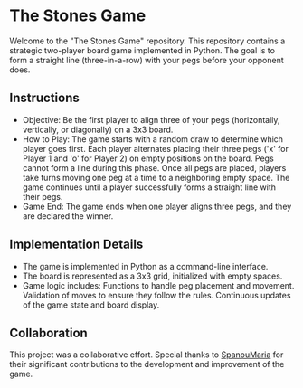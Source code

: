 # The Stones Game
Welcome to the "The Stones Game" repository. This repository contains a strategic two-player board game implemented in Python. The goal is to form a
straight line (three-in-a-row) with your pegs before your opponent does.



## Instructions
- Objective: Be the first player to align three of your pegs (horizontally, vertically, or diagonally) on a 3x3 board.
- How to Play: The game starts with a random draw to determine which player goes first. Each player alternates placing their three
  pegs ('x' for Player 1 and 'o' for Player 2) on empty positions on the board. Pegs 
  cannot form a line during this phase. Once all pegs are placed, players take turns moving one peg at a time to a neighboring empty space. The game continues until a player successfully forms a straight line with 
  their pegs.
- Game End: The game ends when one player aligns three pegs, and they are declared the winner.



## Implementation Details
- The game is implemented in Python as a command-line interface.
- The board is represented as a 3x3 grid, initialized with empty spaces.
- Game logic includes: Functions to handle peg placement and movement. Validation of moves to ensure they follow the rules. Continuous updates of the game
  state and board display.



## Collaboration
This project was a collaborative effort. Special thanks to [SpanouMaria](https://github.com/SpanouMaria) for their significant contributions to the development and improvement of the game.
